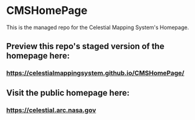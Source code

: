 # CMSHomePage
This is the managed repo for the Celestial Mapping System's Homepage.

## Preview this repo's staged version of the homepage here:
### https://celestialmappingsystem.github.io/CMSHomePage/

## Visit the public homepage here:
### https://celestial.arc.nasa.gov
